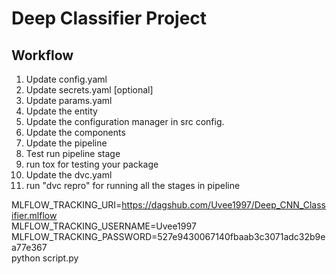 # Deep Classifier Project


## Workflow
1. Update config.yaml
2. Update secrets.yaml [optional]
3. Update params.yaml
4. Update the entity
5. Update the configuration manager in src config.
6. Update the components
7. Update the pipeline
8. Test run pipeline stage
9. run tox for testing your package
10. Update the dvc.yaml
11. run "dvc repro" for running all the stages in pipeline


MLFLOW_TRACKING_URI=https://dagshub.com/Uvee1997/Deep_CNN_Classifier.mlflow \
MLFLOW_TRACKING_USERNAME=Uvee1997 \
MLFLOW_TRACKING_PASSWORD=527e9430067140fbaab3c3071adc32b9ea77e367 \
python script.py